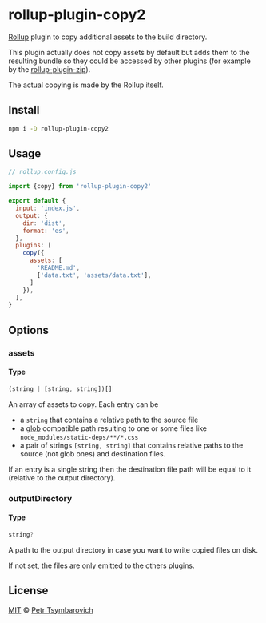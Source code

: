 # rollup-plugin-copy2

[Rollup](https://github.com/rollup/rollup) plugin to copy additional assets
to the build directory.

This plugin actually does not copy assets by default but adds them to the resulting bundle
so they could be accessed by other plugins (for example by the
[rollup-plugin-zip](https://github.com/mentaljam/rollup-plugin-zip)).

The actual copying is made by the Rollup itself.

## Install

```sh
npm i -D rollup-plugin-copy2
```

## Usage

```js
// rollup.config.js

import {copy} from 'rollup-plugin-copy2'

export default {
  input: 'index.js',
  output: {
    dir: 'dist',
    format: 'es',
  },
  plugins: [
    copy({
      assets: [
        'README.md',
        ['data.txt', 'assets/data.txt'],
      ]
    }),
  ],
}
```

## Options

### assets

#### Type

```js
(string | [string, string])[]
```

An array of assets to copy. Each entry can be 
- a `string` that contains a relative path to the source file
- a [glob](https://github.com/isaacs/node-glob) compatible path resulting to one or some files like `node_modules/static-deps/**/*.css`
- a pair of strings `[string, string]` that contains relative paths to the source (not glob ones) and destination files.

If an entry is a single string then the destination file path will be equal to it
(relative to the output directory).

### outputDirectory

#### Type

```js
string?
```

A path to the output directory in case you want to write copied files on disk.

If not set, the files are only emitted to the others plugins.

## License

[MIT](LICENSE) © [Petr Tsymbarovich](mailto:petr@tsymbarovich.ru)

